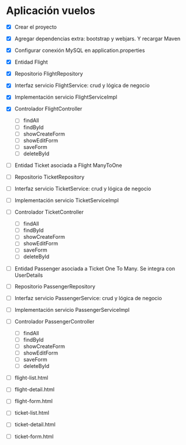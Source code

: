 # Aplicación vuelos

- [x] Crear el proyecto
- [x] Agregar dependencias extra: bootstrap y webjars. Y recargar Maven
- [x] Configurar conexión MySQL en application.properties

- [x] Entidad Flight
- [x] Repositorio FlightRepository
- [x] Interfaz servicio FlightService: crud y lógica de negocio
- [x] Implementación servicio FlightServiceImpl
- [x] Controlador FlightController
	- [ ] findAll
	- [ ] findById
	- [ ] showCreateForm
	- [ ] showEditForm
	- [ ] saveForm
	- [ ] deleteById

- [ ] Entidad Ticket asociada a Flight ManyToOne
- [ ] Repositorio TicketRepository
- [ ] Interfaz servicio TicketService: crud y lógica de negocio
- [ ] Implementación servicio TicketServiceImpl
- [ ] Controlador TicketController
	- [ ] findAll
	- [ ] findById
	- [ ] showCreateForm
	- [ ] showEditForm
	- [ ] saveForm
	- [ ] deleteById

- [ ] Entidad Passenger asociada a Ticket One To Many. Se integra con UserDetails
- [ ] Repositorio PassengerRepository
- [ ] Interfaz servicio PassengerService: crud y lógica de negocio
- [ ] Implementación servicio PassengerServiceImpl
- [ ] Controlador PassengerController
	- [ ] findAll
	- [ ] findById
	- [ ] showCreateForm
	- [ ] showEditForm
	- [ ] saveForm
	- [ ] deleteById

- [ ] flight-list.html
- [ ] flight-detail.html
- [ ] flight-form.html
- [ ] ticket-list.html
- [ ] ticket-detail.html
- [ ] ticket-form.html
